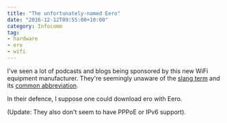 ```yaml
---
title: "The unfortunately-named Eero"
date: "2016-12-12T09:55:00+10:00"
category: Infocomm
tag:
- hardware
- ero
- wifi
---
```

I've seen a lot of podcasts and blogs being sponsored by this new WiFi equipment manufacturer. They're seemingly unaware of the [slang term] and its [common abbreviation].

In their defence, I suppose one could download ero with Eero.

(Update: They also don't seem to have PPPoE or IPv6 support).

[slang term]: http://www.urbandictionary.com/define.php?term=Eroge
[common abbreviation]: http://www.urbandictionary.com/tags.php?tag=ero

